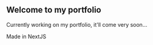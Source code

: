 ## Welcome to my portfolio

Currently working on my portfolio, it'll come very soon...

Made in NextJS
